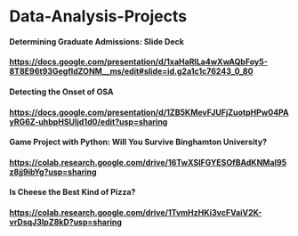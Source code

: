# Data-Analysis-Projects

#### Determining Graduate Admissions: Slide Deck
#### https://docs.google.com/presentation/d/1xaHaRlLa4wXwAQbFoy5-8T8E96t93GegfIdZONM__ms/edit#slide=id.g2a1c1c76243_0_80

#### Detecting the Onset of OSA
#### https://docs.google.com/presentation/d/1ZB5KMevFJUFjZuotpHPw04PAyRG6Z-uhbpHSUIjd1d0/edit?usp=sharing

#### Game Project with Python: Will You Survive Binghamton University?
#### https://colab.research.google.com/drive/16TwXSlFGYESOfBAdKNMaI95z8jj9ibYg?usp=sharing

#### Is Cheese the Best Kind of Pizza?
#### https://colab.research.google.com/drive/1TvmHzHKi3vcFVaiV2K-vrDsqJ3lpZ8kD?usp=sharing
